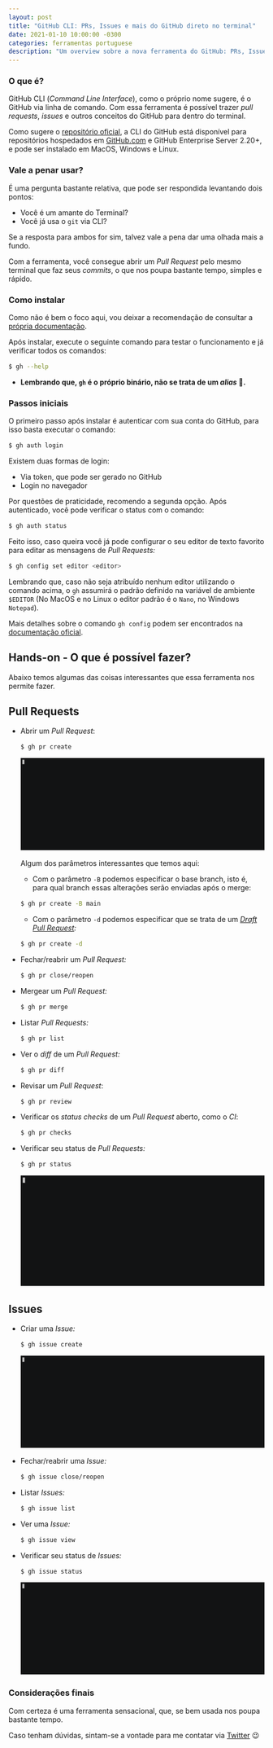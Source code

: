 ```yaml
---
layout: post
title: "GitHub CLI: PRs, Issues e mais do GitHub direto no terminal"
date: 2021-01-10 10:00:00 -0300
categories: ferramentas portuguese
description: "Um overview sobre a nova ferramenta do GitHub: PRs, Issues e outros conceitos do GitHub direto no terminal"
---
```


### O que é?

GitHub CLI  (*Command Line Interface*), como o próprio nome sugere, é o GitHub via linha de comando. Com essa ferramenta é possível trazer *pull requests*, *issues* e outros conceitos do GitHub para dentro do terminal.

Como sugere o [repositório oficial](https://github.com/cli/cli), a CLI do GitHub está disponível para repositórios hospedados em [GitHub.com](http://github.com/) e GitHub Enterprise Server 2.20+, e pode ser instalado em MacOS, Windows e Linux.

### Vale a penar usar?

É uma pergunta bastante relativa, que pode ser respondida levantando dois pontos:

- Você é um amante do Terminal?
- Você já usa o `git` via CLI?

Se a resposta para ambos for sim, talvez vale a pena dar uma olhada mais a fundo.

Com a ferramenta, você consegue abrir um *Pull Request* pelo mesmo terminal que faz seus *commits*, o que nos poupa bastante tempo, simples e rápido.

### Como instalar

Como não é bem o foco aqui, vou deixar a recomendação de consultar a [própria documentação](https://github.com/cli/cli#installation).

Após instalar, execute o seguinte comando para testar o funcionamento e já verificar todos os comandos:

```bash
$ gh --help
```
* **Lembrando que, `gh` é o próprio binário, não se trata de um *alias* 🙂.**

### Passos iniciais

O primeiro passo após instalar é autenticar com sua conta do GitHub, para isso basta executar o comando:

```bash
$ gh auth login
```

Existem duas formas de login:

- Via token, que pode ser gerado no GitHub
- Login no navegador

Por questões de praticidade, recomendo a segunda opção. Após autenticado, você pode verificar o status com o comando:

```bash
$ gh auth status
```

Feito isso, caso queira você já pode configurar o seu editor de texto favorito para editar as mensagens de *Pull Requests:*

```bash
$ gh config set editor <editor>
```

Lembrando que, caso não seja atribuído nenhum editor utilizando o comando acima, o `gh` assumirá o padrão definido na variável de ambiente `$EDITOR` (No MacOS e no Linux o editor padrão é o `Nano`, no Windows `Notepad`).

Mais detalhes sobre o comando `gh config` podem ser encontrados na [documentação oficial](https://cli.github.com/manual/gh_config).

## Hands-on - O que é possível fazer?

Abaixo temos algumas das coisas interessantes que essa ferramenta nos permite fazer.

## Pull Requests

- Abrir um *Pull Request*:

    ```bash
    $ gh pr create
    ```

    ![GIF exemplificando o uso do comando](/assets/github-cli/pr_cut_2.gif)

    Algum dos parâmetros interessantes que temos aqui:

    - Com o parâmetro `-B` podemos especificar o base branch, isto é, para qual branch essas alterações serão enviadas após o merge:

    ```bash
    $ gh pr create -B main
    ```

    - Com o parâmetro `-d` podemos especificar que se trata de um *[Draft Pull Request](https://docs.github.com/pt/free-pro-team@latest/github/collaborating-with-issues-and-pull-requests/about-pull-requests#pull-requests-de-rascunho):*

    ```bash
    $ gh pr create -d
    ```

- Fechar/reabrir um *Pull Request:*

    ```bash
    $ gh pr close/reopen
    ```

- Mergear um *Pull Request:*

    ```bash
    $ gh pr merge
    ```

- Listar *Pull Requests:*

    ```bash
    $ gh pr list
    ```

- Ver o *diff* de um *Pull Request:*

    ```bash
    $ gh pr diff
    ```

- Revisar um *Pull Request*:

    ```bash
    $ gh pr review
    ```

- Verificar os *status checks* de um *Pull Request* aberto, como o *CI*:

    ```bash
    $ gh pr checks
    ```

- Verificar seu status de *Pull Requests:*

    ```bash
    $ gh pr status
    ```

    ![GIF exemplificando o uso do comando](/assets/github-cli/prstatus_cut.gif)

## Issues

- Criar uma *Issue:*

    ```bash
    $ gh issue create
    ```

    ![GIF exemplificando o uso do comando](/assets/github-cli/issue_cut.gif)

- Fechar/reabrir uma *Issue:*

    ```bash
    $ gh issue close/reopen
    ```

- Listar *Issues:*

    ```bash
    $ gh issue list
    ```

- Ver uma *Issue:*

    ```bash
    $ gh issue view
    ```

- Verificar seu status de *Issues:*

    ```bash
    $ gh issue status
    ```

    ![GIF exemplificando o uso do comando](/assets/github-cli/issue_status_cut.gif)

### Considerações finais

Com certeza é uma ferramenta sensacional, que, se bem usada nos poupa bastante tempo.

Caso tenham dúvidas, sintam-se a vontade para me contatar via [Twitter](http://twitter.com/garaujodev) 😉
